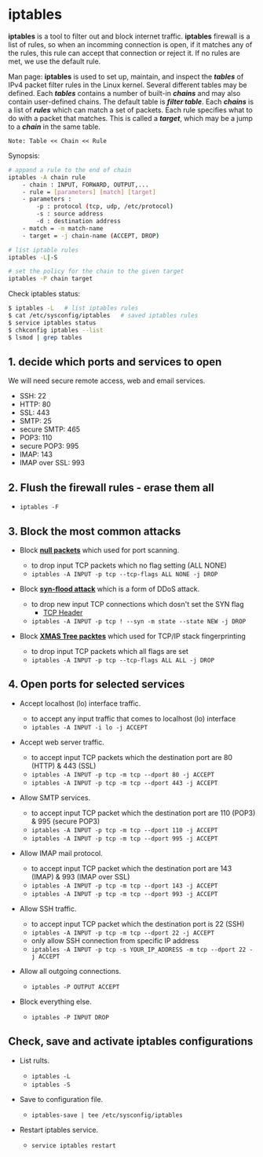 # iptables
**iptables** is a tool to filter out and block internet traffic. **iptables** firewall is a list of rules, so when an incomming connection is open, if it matches any of the rules, this rule can accept that connection or reject it. If no rules are met, we use the default rule.

Man page: **iptables** is used to set up, maintain, and inspect the ***tables*** of IPv4 packet filter rules in the Linux kernel. Several different tables may be defined. Each ***tables*** contains a number of built-in ***chains*** and may also contain user-defined chains. The default table is ***filter table***. Each ***chains*** is a list of ***rules*** which can match a set of packets. Each rule specifies what to do with a packet that matches. This is called a ***target***, which may be a jump to a ***chain*** in the same table.

```Note: Table << Chain << Rule ```

Synopsis:
```bash
# appand a rule to the end of chain
iptables -A chain rule
    - chain : INPUT, FORWARD, OUTPUT,...
    - rule = [parameters] [match] [target]
    - parameters :
        -p : protocol (tcp, udp, /etc/protocol)
        -s : source address
        -d : destination address
    - match = -m match-name
    - target = -j chain-name (ACCEPT, DROP)

# list iptable rules
iptables -L|-S

# set the policy for the chain to the given target
iptables -P chain target
```

Check iptables status:
```bash
$ iptables -L   # list iptables rules
$ cat /etc/sysconfig/iptables   # saved iptables rules
$ service iptables status
$ chkconfig iptables --list
$ lsmod | grep tables
```


## 1. decide which ports and services to open
We will need secure remote access, web and email services.
- SSH: 22
- HTTP: 80
- SSL: 443
- SMTP: 25
- secure SMTP: 465
- POP3: 110
- secure POP3: 995
- IMAP: 143
- IMAP over SSL: 993

## 2. Flush the firewall rules - erase them all
- ```iptables -F```

## 3. Block the most common attacks
- Block **[null packets](https://ddos-guard.net/en/terminology/attack_type/tcp-null-attack)** which used for port scanning.
  - to drop input TCP packets which no flag setting (ALL NONE)
  - ```iptables -A INPUT -p tcp --tcp-flags ALL NONE -j DROP``` 
  
- Block **[syn-flood attack](https://en.wikipedia.org/wiki/SYN_flood)** which is a form of DDoS attack.
  - to drop new input TCP connections which dosn't set the SYN flag
    - [TCP Header](https://en.wikipedia.org/wiki/Transmission_Control_Protocol#Connection_establishment)
  - ```iptables -A INPUT -p tcp ! --syn -m state --state NEW -j DROP```
  
- Block **[XMAS Tree packtes](https://en.wikipedia.org/wiki/Christmas_tree_packet)** which used for TCP/IP stack fingerprinting
  - to drop input TCP packets which all flags are set
  - ```iptables -A INPUT -p tcp --tcp-flags ALL ALL -j DROP```

## 4. Open ports for selected services
- Accept localhost (lo) interface traffic.
  - to accept any input traffic that comes to localhost (lo) interface
  - ```iptables -A INPUT -i lo -j ACCEPT```
  
- Accept web server traffic.
  - to accept input TCP packets which the destination port are 80 (HTTP) & 443 (SSL)
  - ```iptables -A INPUT -p tcp -m tcp --dport 80 -j ACCEPT```
  - ```iptables -A INPUT -p tcp -m tcp --dport 443 -j ACCEPT```

- Allow SMTP services.
  - to accept input TCP packet which the destination port are 110 (POP3) & 995 (secure POP3)
  - ```iptables -A INPUT -p tcp -m tcp --dport 110 -j ACCEPT```
  - ```iptables -A INPUT -p tcp -m tcp --dport 995 -j ACCEPT```

- Allow IMAP mail protocol.
  - to accept input TCP packet which the destination port are 143 (IMAP) & 993 (IMAP over SSL)
  - ```iptables -A INPUT -p tcp -m tcp --dport 143 -j ACCEPT```
  - ```iptables -A INPUT -p tcp -m tcp --dport 993 -j ACCEPT```

- Allow SSH traffic.
  - to accept input TCP packet which the destination port is 22 (SSH)
  - ```iptables -A INPUT -p tcp -m tcp --dport 22 -j ACCEPT```
  - only allow SSH connection from specific IP address
  - ```iptables -A INPUT -p tcp -s YOUR_IP_ADDRESS -m tcp --dport 22 -j ACCEPT```

- Allow all outgoing connections.
  - ```iptables -P OUTPUT ACCEPT```

- Block everything else.
  - ```iptables -P INPUT DROP```

## Check, save and activate iptables configurations
- List rults.
  - ```iptables -L```
  - ```iptables -S```

- Save to configuration file.
  - ```iptables-save | tee /etc/sysconfig/iptables```

- Restart iptables service.
  - ```service iptables restart```

